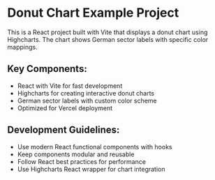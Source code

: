 <!-- Use this file to provide workspace-specific custom instructions to Copilot. For more details, visit https://code.visualstudio.com/docs/copilot/copilot-customization#_use-a-githubcopilotinstructionsmd-file -->

# Donut Chart Example Project

This is a React project built with Vite that displays a donut chart using Highcharts. The chart shows German sector labels with specific color mappings.

## Key Components:
- React with Vite for fast development
- Highcharts for creating interactive donut charts
- German sector labels with custom color scheme
- Optimized for Vercel deployment

## Development Guidelines:
- Use modern React functional components with hooks
- Keep components modular and reusable
- Follow React best practices for performance
- Use Highcharts React wrapper for chart integration
